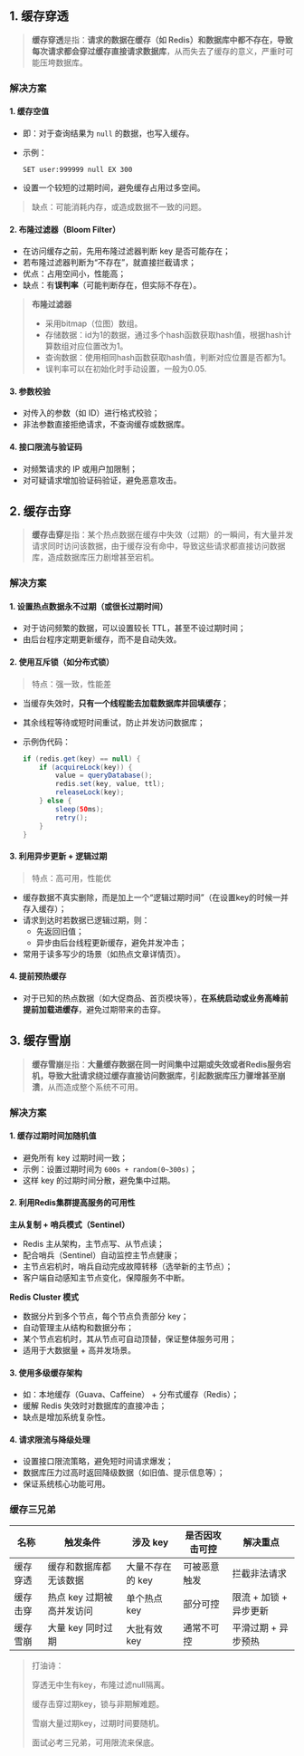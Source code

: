 ## 1. 缓存穿透

> **缓存穿透**是指：**请求的数据在缓存（如 Redis）和数据库中都不存在，导致每次请求都会穿过缓存直接请求数据库**，从而失去了缓存的意义，严重时可能压垮数据库。

### 解决方案

#### 1. 缓存空值

- 即：对于查询结果为 `null` 的数据，也写入缓存。

- 示例：

  ```redis
  SET user:999999 null EX 300
  ```

- 设置一个较短的过期时间，避免缓存占用过多空间。

> 缺点：可能消耗内存，或造成数据不一致的问题。

#### 2. 布隆过滤器（Bloom Filter）

- 在访问缓存之前，先用布隆过滤器判断 key 是否可能存在；
- 若布隆过滤器判断为“不存在”，就直接拦截请求；
- 优点：占用空间小，性能高；
- 缺点：有**误判率**（可能判断存在，但实际不存在）。

> **布隆过滤器**
>
> - 采用bitmap（位图）数组。
> - 存储数据：id为1的数据，通过多个hash函数获取hash值，根据hash计算数组对应位置改为1。
> - 查询数据：使用相同hash函数获取hash值，判断对应位置是否都为1。
> - 误判率可以在初始化时手动设置，一般为0.05.

#### 3. 参数校验

- 对传入的参数（如 ID）进行格式校验；
- 非法参数直接拒绝请求，不查询缓存或数据库。

#### 4. 接口限流与验证码

- 对频繁请求的 IP 或用户加限制；
- 对可疑请求增加验证码验证，避免恶意攻击。

## 2. 缓存击穿

> **缓存击穿**是指：某个热点数据在缓存中失效（过期）的一瞬间，有大量并发请求同时访问该数据，由于缓存没有命中，导致这些请求都直接访问数据库，造成数据库压力剧增甚至宕机。

### 解决方案

#### 1. 设置热点数据永不过期（或很长过期时间）

- 对于访问频繁的数据，可以设置较长 TTL，甚至不设过期时间；
- 由后台程序定期更新缓存，而不是自动失效。

#### 2. 使用互斥锁（如分布式锁）

> 特点：强一致，性能差

- 当缓存失效时，**只有一个线程能去加载数据库并回填缓存**；

- 其余线程等待或短时间重试，防止并发访问数据库；

- 示例伪代码：

  ```java
  if (redis.get(key) == null) {
      if (acquireLock(key)) {
          value = queryDatabase();
          redis.set(key, value, ttl);
          releaseLock(key);
      } else {
          sleep(50ms);
          retry();
      }
  }
  
  ```

#### 3. 利用异步更新 + 逻辑过期

> 特点：高可用，性能优

- 缓存数据不真实删除，而是加上一个“逻辑过期时间”（在设置key的时候一并存入缓存）；
- 请求到达时若数据已逻辑过期，则：
  - 先返回旧值；
  - 异步由后台线程更新缓存，避免并发冲击；
- 常用于读多写少的场景（如热点文章详情页）。

#### 4. 提前预热缓存

- 对于已知的热点数据（如大促商品、首页模块等），**在系统启动或业务高峰前提前加载进缓存**，避免过期带来的击穿。

## 3. 缓存雪崩

> **缓存雪崩**是指：**大量缓存数据在同一时间集中过期或失效或者Redis服务宕机，导致大批请求绕过缓存直接访问数据库，引起数据库压力骤增甚至崩溃**，从而造成整个系统不可用。

### 解决方案

#### 1. 缓存过期时间加随机值

- 避免所有 key 过期时间一致；
- 示例：设置过期时间为 `600s + random(0~300s)`；
- 这样 key 的过期时间分散，避免集中过期。

#### 2. 利用Redis集群提高服务的可用性

**主从复制 + 哨兵模式（Sentinel）**

- Redis 主从架构，主节点写、从节点读；
- 配合哨兵（Sentinel）自动监控主节点健康；
- 主节点宕机时，哨兵自动完成故障转移（选举新的主节点）；
- 客户端自动感知主节点变化，保障服务不中断。

**Redis Cluster 模式**

- 数据分片到多个节点，每个节点负责部分 key；
- 自动管理主从结构和数据分布；
- 某个节点宕机时，其从节点可自动顶替，保证整体服务可用；
- 适用于大数据量 + 高并发场景。

#### 3. 使用多级缓存架构

- 如：本地缓存（Guava、Caffeine） + 分布式缓存（Redis）；
- 缓解 Redis 失效时对数据库的直接冲击；
- 缺点是增加系统复杂性。

#### 4. 请求限流与降级处理

- 设置接口限流策略，避免短时间请求爆发；
- 数据库压力过高时返回降级数据（如旧值、提示信息等）；
- 保证系统核心功能可用。

### 缓存三兄弟

| 名称     | 触发条件                  | 涉及 key         | 是否因攻击可控 | 解决重点               |
| -------- | ------------------------- | ---------------- | -------------- | ---------------------- |
| 缓存穿透 | 缓存和数据库都无该数据    | 大量不存在的 key | 可被恶意触发   | 拦截非法请求           |
| 缓存击穿 | 热点 key 过期被高并发访问 | 单个热点 key     | 部分可控       | 限流 + 加锁 + 异步更新 |
| 缓存雪崩 | 大量 key 同时过期         | 大批有效 key     | 通常不可控     | 平滑过期 + 异步预热    |

> 打油诗：
>
> 穿透无中生有key，布隆过滤null隔离。
>
> 缓存击穿过期key，锁与非期解难题。
>
> 雪崩大量过期key，过期时间要随机。
>
> 面试必考三兄弟，可用限流来保底。